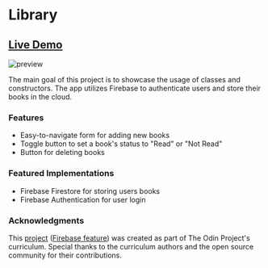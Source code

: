 # Library

## [Live Demo](https://roesparc.github.io/Library/)

![preview](https://user-images.githubusercontent.com/52899682/229324149-8436b6c0-90b7-49e8-96fa-8cc9824edfb3.jpg)

The main goal of this project is to showcase the usage of classes and constructors. The app utilizes Firebase to authenticate users and store their books in the cloud.

### Features

- Easy-to-navigate form for adding new books
- Toggle button to set a book's status to "Read" or "Not Read"
- Button for deleting books

### Featured Implementations

- Firebase Firestore for storing users books
- Firebase Authentication for user login

### Acknowledgments

This [project](https://www.theodinproject.com/lessons/node-path-javascript-library) ([Firebase feature](https://www.theodinproject.com/lessons/javascript-using-baas-for-your-back-end#assignment)) was created as part of The Odin Project's curriculum. Special thanks to the curriculum authors and the open source community for their contributions.
